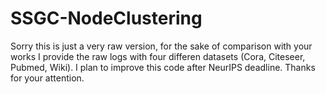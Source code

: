 # SSGC-NodeClustering
Sorry this is just a very raw version, for the sake of comparison with your works I provide the raw logs with four differen datasets (Cora, Citeseer, Pubmed, Wiki). I plan to improve this code after NeurIPS deadline. Thanks for your attention.
